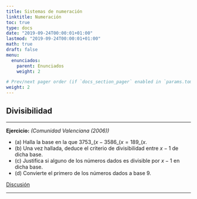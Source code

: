 ```yaml
---
title: Sistemas de numeración
linktitle: Numeración
toc: true
type: docs
date: "2019-09-24T00:00:01+01:00"
lastmod: "2019-09-24T00:00:01+01:00"
math: true
draft: false
menu:
  enunciados:
    parent: Enunciados
    weight: 2

# Prev/next pager order (if `docs_section_pager` enabled in `params.toml`)
weight: 2
---
```


## Divisibilidad

---

**Ejercicio:** *(Comunidad Valenciana (2006))*

- (a) Halla la base en la que $3753\_{(x} - 3586\_{(x} = 189\_{(x}$.
- (b) Una vez hallada, deduce el criterio de divisibilidad entre $x-1$ de dicha base.
- (c\) Justifica si alguno de los números dados es divisible por $x-1$ en dicha base.
- (d) Convierte el primero de los números dados a base $9$.

[Discusión](/2019/09/24/enunciados-propuestos-ii/)

---
